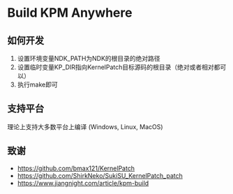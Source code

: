 # Build KPM Anywhere

## 如何开发

1. 设置环境变量NDK_PATH为NDK的根目录的绝对路径
2. 设置临时变量KP_DIR指向KernelPatch目标源码的根目录（绝对或者相对都可以）
3. 执行make即可

## 支持平台
理论上支持大多数平台上编译 (Windows, Linux, MacOS)

## 致谢
- https://github.com/bmax121/KernelPatch
- https://github.com/ShirkNeko/SukiSU_KernelPatch_patch
- https://www.jiangnight.com/article/kpm-build

